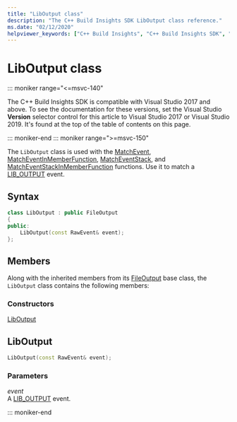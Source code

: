```yaml
---
title: "LibOutput class"
description: "The C++ Build Insights SDK LibOutput class reference."
ms.date: "02/12/2020"
helpviewer_keywords: ["C++ Build Insights", "C++ Build Insights SDK", "LibOutput", "throughput analysis", "build time analysis", "vcperf.exe"]
---
```

# LibOutput class

::: moniker range="<=msvc-140"

The C++ Build Insights SDK is compatible with Visual Studio 2017 and above. To see the documentation for these versions, set the Visual Studio **Version** selector control for this article to Visual Studio 2017 or Visual Studio 2019. It's found at the top of the table of contents on this page.

::: moniker-end
::: moniker range=">=msvc-150"

The `LibOutput` class is used with the [MatchEvent](../functions/match-event.md), [MatchEventInMemberFunction](../functions/match-event-in-member-function.md), [MatchEventStack](../functions/match-event-stack.md), and [MatchEventStackInMemberFunction](../functions/match-event-stack-in-member-function.md) functions. Use it to match a [LIB_OUTPUT](../event-table.md#lib-output) event.

## Syntax

```cpp
class LibOutput : public FileOutput
{
public:
    LibOutput(const RawEvent& event);
};
```

## Members

Along with the inherited members from its [FileOutput](file-output.md) base class, the `LibOutput` class contains the following members:

### Constructors

[LibOutput](#lib-output)

## <a name="lib-output"></a> LibOutput

```cpp
LibOutput(const RawEvent& event);
```

### Parameters

*event*\
A [LIB_OUTPUT](../event-table.md#lib-output) event.

::: moniker-end
